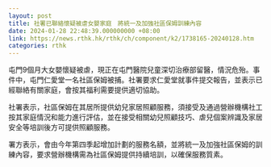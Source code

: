 ```yaml
---
layout: post
title: 社署已聯絡懷疑被虐女嬰家庭　將統一及加強社區保姆訓練內容
date: 2024-01-28 22:48:39.000000000 +08:00
link: https://news.rthk.hk/rthk/ch/component/k2/1738165-20240128.htm
categories: rthk
---
```


屯門9個月大女嬰懷疑被虐，現正在屯門醫院兒童深切治療部留醫，情況危殆。事件中，屯門仁愛堂一名社區保姆被捕。社署要求仁愛堂就事件提交報告，並表示已經聯絡有關家庭，會按其福利需要提供適切協助。

社署表示，社區保姆在其居所提供幼兒家居照顧服務，須接受及通過營辦機構社工按其家庭情況和能力進行評估，並在接受相關幼兒照顧技巧、虐兒個案辨識及家居安全等培訓後方可提供照顧服務。

署方表示，會由今年第四季起增加計劃的服務名額，並將統一及加強社區保姆的訓練內容，要求營辦機構需為社區保姆提供持續培訓，以確保服務質素。
